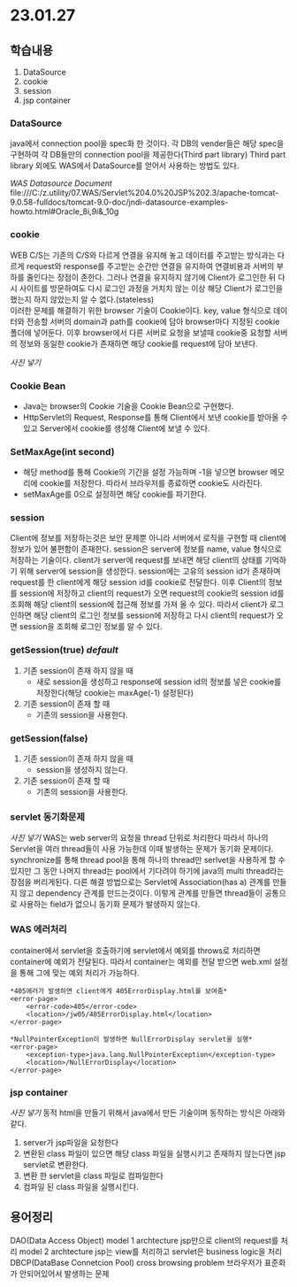 # 23.01.27

## 학습내용
1. DataSource
2. cookie
3. session
4. jsp container



### DataSource
java에서 connection pool을 spec화 한 것이다. 각 DB의 vender들은 해당 spec을 구현하여 각 DB들만의 connection pool을 제공한다(Third part library)
Third part library 외에도 WAS에서 DataSource를 얻어서 사용하는 방법도 있다.

*WAS Datasource Document*
file:///C:/z.utility/07.WAS/Servlet%204.0%20JSP%202.3/apache-tomcat-9.0.58-fulldocs/tomcat-9.0-doc/jndi-datasource-examples-howto.html#Oracle_8i,_9i_&_10g



### cookie 
WEB C/S는 기존의 C/S와 다르게 연결을 유지해 놓고 데이터를 주고받는 방식과는 다르게 request와 response를 주고받는 순간만 연결을 유지하여 연결비용과 서버의 부하를 줄인다는 장점이 존한다.
그러나 연결을 유지하지 않기에 Client가 로그인한 뒤 다시 사이트를 방문하여도 다시 로그인 과정을 거치치 않는 이상 해당 Client가 로그인을 했는지 하지 않았는지 알 수 없다.(stateless)  
이러한 문제를 해결하기 위한 browser 기술이 Cookie이다.
key, value 형식으로 데이터와 전송할 서버의 domain과 path를 cookie에 담아 browser마다 지정된 cookie 폴더에 넣어둔다.
이후 browser에서 다른 서버로 요청을 보낼때 cookie중 요청할 서버의 정보와 동일한 cookie가 존재하면 해당 cookie를 request에 담아 보낸다.

*사진 넣기*


### Cookie Bean
 - Java는 browser의 Cookie 기술을 Cookie Bean으로 구현했다.
 - HttpServlet의 Request, Response를 통해 Client에서 보낸 cookie를 받아올 수 있고 Server에서 cookie를 생성해 Client에 보낼 수 있다.



### SetMaxAge(int second) 
 - 해당 method를 통해 Cookie의 기간을 설정 가능하며 -1을 넣으면 browser 메모리에 cookie를 저장한다. 따라서 브라우저를 종료하면 cookie도 사라진다.
 - setMaxAge를 0으로 설정하면 해당 cookie를 파기한다.



### session
Client에 정보를 저장하는것은 보안 문제뿐 아니라 서버에서 로직을 구현할 때 client에 정보가 있어 불편함이 존재한다.
session은 server에 정보를 name, value 형식으로 저장하는 기술이다. client가 server에 request를 보내면 해당 client의 상태를 기억하기 위해 server에 session을 생성한다.
session에는 고유의  session id가 존재하며 request를 한 client에게 해당 session id를 cookie로 전달한다. 
이후 Client의 정보를 session에 저장하고 client의 request가 오면 request의 cookie의 session id를 조회해 해당 client의 session에 접근해 정보를 가져 올 수 있다.
따라서 client가 로그인하면 해당 client의 로그인 정보를 session에 저장하고 다시 client의 request가 오면 session을 조회해 로그인 정보를 알 수 있다.


### getSession(true) *default*
 1. 기존 session이 존재 하지 않을 때
	- 새로 session을 생성하고 response에 session id의 정보를 넣은 cookie를 저장한다(해당 cookie는 maxAge(-1) 설정된다)
 2. 기존 session이 존재 할 때
	- 기존의 session을 사용한다.
	
### getSession(false)
 1. 기존 session이 존재 하지 않을 때
	- session을 생성하지 않는다.
 2. 기존 session이 존재 할 때
	- 기존의 session을 사용한다.



### servlet 동기화문제 
*사진 넣기*
WAS는 web server의 요청을  thread 단위로 처리한다 따라서 하나의 Servlet을 여러 thread들이 사용 가능한데 이때 발생하는 문제가 동기화 문제이다.
synchronize를 통해 thread pool을 통해 하나의 thread만 serlvet을 사용하게 할 수 있지만 그 동안 나머지 thread는 pool에서 기다려야 하기에 java의 multi thread라는 장점을 버리게된다.
다른 해결 방법으로는 Servlet에 Association(has a) 관계를 만들지 않고 dependency 관계를 만드는것이다. 이렇게 관계를 만들면 thread들이 공통으로 사용하는 field가 없으니 동기화 문제가 발생하지 않는다.




### WAS 에러처리
container에서 servlet을 호출하기에 servlet에서 예외를 throws로 처리하면 container에 예외가 전달된다.
따라서 container는 예외를 전달 받으면 web.xml 설정을 통해 그에 맞는 예외 처리가 가능하다. 
```
*405에러가 발생하면 client에게 405ErrorDisplay.html를 보여줌*
<error-page>
	<error-code>405</error-code>
	<location>/jw05/405ErrorDisplay.html</location>
</error-page>

*NullPointerException이 발생하면 NullErrorDisplay servlet을 실행*
<error-page>
	<exception-type>java.lang.NullPointerException</exception-type>
	<location>/NullErrorDisplay</location>
</error-page>
```




### jsp container
*사진 넣기*
동적 html을 만들기 위해서 java에서 만든 기술이며 동작하는 방식은 아래와 같다.
1. server가 jsp파일을 요청한다
2. 변환된 class 파일이 있으면 해당 class 파일을 실행시키고 존재하지 않는다면 jsp servlet로 변환한다.
3. 변환 한 servlet을 class 파일로 컴파일한다
4. 컴파일 된 class 파일을 실행시킨다.


## 용어정리
DAO(Data Access Object)
model 1 archtecture jsp만으로 client의 request를 처리
model 2 archtecture jsp는 view를 처리하고 servlet은 business logic을 처리
DBCP(DataBase Connetcion Pool)
cross browsing problem 브라우저가 표준화가 안되어있어서 발생하는 문제 